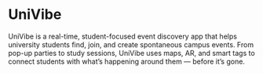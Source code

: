# UniVibe
UniVibe is a real-time, student-focused event discovery app that helps university students find, join, and create spontaneous campus events. From pop-up parties to study sessions, UniVibe uses maps, AR, and smart tags to connect students with what’s happening around them — before it’s gone.
